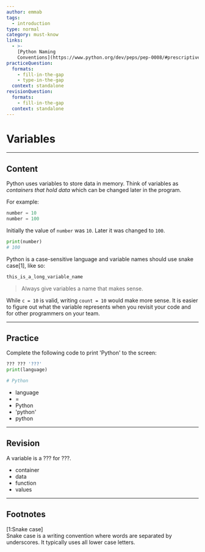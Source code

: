 ```yaml
---
author: emmab
tags:
  - introduction
type: normal
category: must-know
links:
  - >-
    [Python Naming
    Conventions](https://www.python.org/dev/peps/pep-0008/#prescriptive-naming-conventions){documentation}
practiceQuestion:
  formats:
    - fill-in-the-gap
    - type-in-the-gap
  context: standalone
revisionQuestion:
  formats:
    - fill-in-the-gap
  context: standalone
---
```


# Variables


---

## Content

Python uses variables to store data in memory. Think of variables as *containers that hold data* which can be changed later in the program.

For example:

```python
number = 10
number = 100
```

Initially the value of `number` was `10`. Later it was changed to `100`.

```python
print(number)
# 100
```

Python is a case-sensitive language and variable names should use snake case[1], like so:

```python
this_is_a_long_variable_name
```

> Always give variables a name that makes sense. 

While `c = 10` is valid, writing `count = 10` would make more sense. It is easier to figure out what the variable represents when you revisit your code and for other programmers on your team.


---

## Practice

Complete the following code to print 'Python' to the screen:

```python
??? ??? '???'
print(language)

# Python
```

- language
- =
- Python
- 'python'
- python


---

## Revision

A variable is a ??? for ???.

- container
- data
- function
- values


---

## Footnotes

[1:Snake case]	
Snake case is a writing convention where words are separated by underscores. It typically uses all lower case letters.
